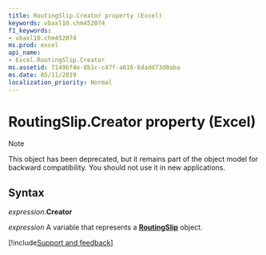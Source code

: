 ```yaml
---
title: RoutingSlip.Creator property (Excel)
keywords: vbaxl10.chm452074
f1_keywords:
- vbaxl10.chm452074
ms.prod: excel
api_name:
- Excel.RoutingSlip.Creator
ms.assetid: 7149bf4e-8b1c-c47f-a816-6dadd73d0aba
ms.date: 05/11/2019
localization_priority: Normal
---
```



# RoutingSlip.Creator property (Excel)

> [!NOTE] 
> This object has been deprecated, but it remains part of the object model for backward compatibility. You should not use it in new applications.

## Syntax

_expression_.**Creator**

_expression_ A variable that represents a **[RoutingSlip](Excel.RoutingSlip.md)** object.



[!include[Support and feedback](~/includes/feedback-boilerplate.md)]